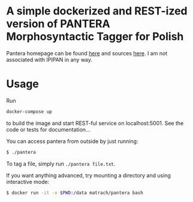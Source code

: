 A simple dockerized and REST-ized version of PANTERA Morphosyntactic Tagger for Polish
=====

Pantera homepage can be found [here](http://zil.ipipan.waw.pl/PANTERA) and sources [here](https://github.com/accek/pantera-tagger). I am not associated with IPIPAN in any way.

Usage
====

Run
```bash
docker-compose up
```
to build the image and start REST-ful service on localhost:5001. See the code or tests for documentation...


You can access pantera from outside by just running:
```bash
$ ./pantera
```
To tag a file, simply run `./pantera file.txt`.

If you want anything advanced, try mounting a directory and using interactive mode:
```bash
$ docker run -it -v $PWD:/data matrach/pantera bash
```
